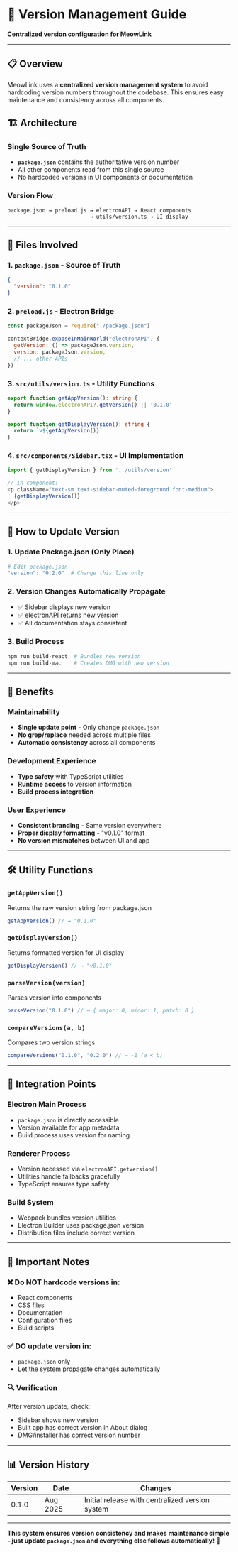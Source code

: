 # 🔢 Version Management Guide

**Centralized version configuration for MeowLink**

---

## 📋 **Overview**

MeowLink uses a **centralized version management system** to avoid hardcoding version numbers throughout the codebase. This ensures easy maintenance and consistency across all components.

## 🏗 **Architecture**

### **Single Source of Truth**
- **`package.json`** contains the authoritative version number
- All other components read from this single source
- No hardcoded versions in UI components or documentation

### **Version Flow**
```
package.json → preload.js → electronAPI → React components
                          → utils/version.ts → UI display
```

---

## 📁 **Files Involved**

### **1. `package.json`** - Source of Truth
```json
{
  "version": "0.1.0"
}
```

### **2. `preload.js`** - Electron Bridge
```javascript
const packageJson = require("./package.json")

contextBridge.exposeInMainWorld("electronAPI", {
  getVersion: () => packageJson.version,
  version: packageJson.version,
  // ... other APIs
})
```

### **3. `src/utils/version.ts`** - Utility Functions
```typescript
export function getAppVersion(): string {
  return window.electronAPI?.getVersion() || '0.1.0'
}

export function getDisplayVersion(): string {
  return `v${getAppVersion()}`
}
```

### **4. `src/components/Sidebar.tsx`** - UI Implementation
```typescript
import { getDisplayVersion } from '../utils/version'

// In component:
<p className="text-sm text-sidebar-muted-foreground font-medium">
  {getDisplayVersion()}
</p>
```

---

## 🔄 **How to Update Version**

### **1. Update Package.json (Only Place)**
```bash
# Edit package.json
"version": "0.2.0"  # Change this line only
```

### **2. Version Changes Automatically Propagate**
- ✅ Sidebar displays new version
- ✅ electronAPI returns new version
- ✅ All documentation stays consistent

### **3. Build Process**
```bash
npm run build-react  # Bundles new version
npm run build-mac    # Creates DMG with new version
```

---

## 🎯 **Benefits**

### **Maintainability**
- **Single update point** - Only change `package.json`
- **No grep/replace** needed across multiple files
- **Automatic consistency** across all components

### **Development Experience**
- **Type safety** with TypeScript utilities
- **Runtime access** to version information
- **Build process integration** 

### **User Experience**
- **Consistent branding** - Same version everywhere
- **Proper display formatting** - "v0.1.0" format
- **No version mismatches** between UI and app

---

## 🛠 **Utility Functions**

### **`getAppVersion()`**
Returns the raw version string from package.json
```typescript
getAppVersion() // → "0.1.0"
```

### **`getDisplayVersion()`**
Returns formatted version for UI display
```typescript
getDisplayVersion() // → "v0.1.0"
```

### **`parseVersion(version)`**
Parses version into components
```typescript
parseVersion("0.1.0") // → { major: 0, minor: 1, patch: 0 }
```

### **`compareVersions(a, b)`**
Compares two version strings
```typescript
compareVersions("0.1.0", "0.2.0") // → -1 (a < b)
```

---

## 🔧 **Integration Points**

### **Electron Main Process**
- `package.json` is directly accessible
- Version available for app metadata
- Build process uses version for naming

### **Renderer Process**
- Version accessed via `electronAPI.getVersion()`
- Utilities handle fallbacks gracefully
- TypeScript ensures type safety

### **Build System**
- Webpack bundles version utilities
- Electron Builder uses package.json version
- Distribution files include correct version

---

## 🚨 **Important Notes**

### **❌ Do NOT hardcode versions in:**
- React components
- CSS files
- Documentation
- Configuration files
- Build scripts

### **✅ DO update version in:**
- `package.json` only
- Let the system propagate changes automatically

### **🔍 Verification**
After version update, check:
- Sidebar shows new version
- Built app has correct version in About dialog
- DMG/installer has correct version number

---

## 📊 **Version History**

| Version | Date | Changes |
|---------|------|---------|
| 0.1.0 | Aug 2025 | Initial release with centralized version system |

---

**This system ensures version consistency and makes maintenance simple - just update `package.json` and everything else follows automatically! 🎯**